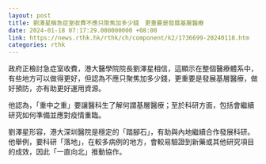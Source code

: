 ```yaml
---
layout: post
title: 劉澤星稱急症室收費不應只聚焦加多少錢　更重要是發展基層醫療
date: 2024-01-18 07:17:29.000000000 +08:00
link: https://news.rthk.hk/rthk/ch/component/k2/1736699-20240118.htm
categories: rthk
---
```


政府正檢討急症室收費，港大醫學院院長劉澤星相信，這顯示在整個醫療體系中，有些地方可以做得更好，但認為不應只聚焦加多少錢，更重要是發展基層醫療，做好預防，亦有助更好運用資源。

他認為，「重中之重」要讓醫科生了解何謂基層醫療；至於科研方面，包括會繼續研究如何準備並應對疫情重臨。

劉澤星形容，港大深圳醫院是穩定的「踏腳石」，有助與內地繼續合作發展科研。他舉例，要科研「落地」，在較多病例的地方，會較易驗證到新藥或其他研究項目的成效，因此「一直向北」推動協作。

